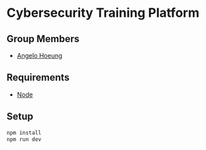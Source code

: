 # Cybersecurity Training Platform

## Group Members

- [Angelo Hoeung](https://github.com/angelohoeung)

## Requirements

- [Node](https://nodejs.org/en/download/package-manager)

## Setup

```bash
npm install
npm run dev
```
